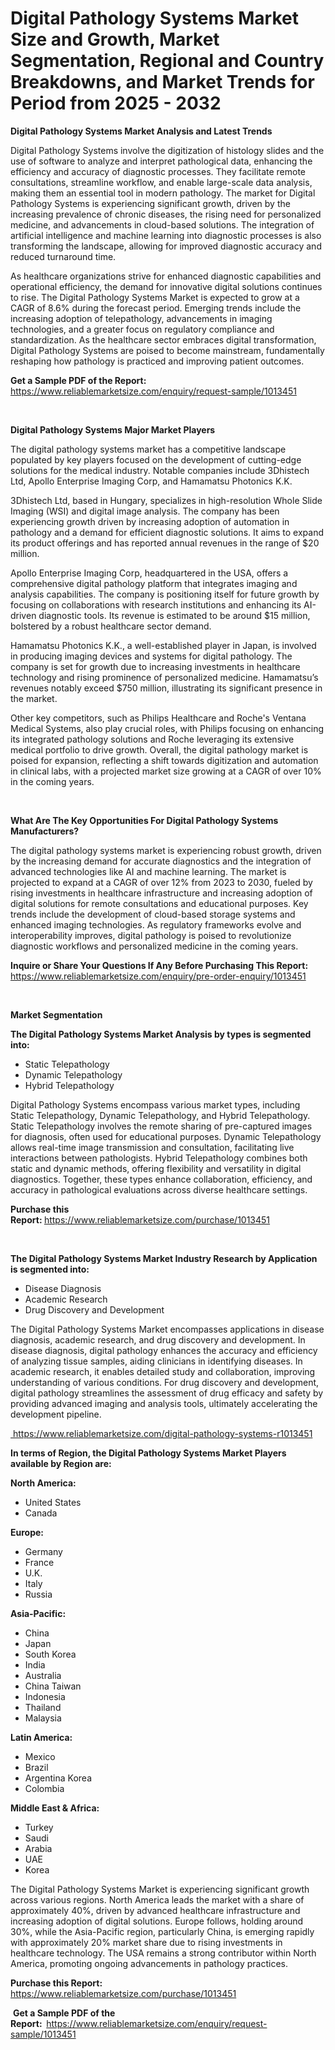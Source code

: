 <p><h1>Digital Pathology Systems Market Size and Growth, Market Segmentation, Regional and Country Breakdowns, and Market Trends for Period from 2025 -  2032</h1></p><p><strong>Digital Pathology Systems Market Analysis and Latest Trends</strong></p>
<p><p>Digital Pathology Systems involve the digitization of histology slides and the use of software to analyze and interpret pathological data, enhancing the efficiency and accuracy of diagnostic processes. They facilitate remote consultations, streamline workflow, and enable large-scale data analysis, making them an essential tool in modern pathology. The market for Digital Pathology Systems is experiencing significant growth, driven by the increasing prevalence of chronic diseases, the rising need for personalized medicine, and advancements in cloud-based solutions. The integration of artificial intelligence and machine learning into diagnostic processes is also transforming the landscape, allowing for improved diagnostic accuracy and reduced turnaround time.</p><p>As healthcare organizations strive for enhanced diagnostic capabilities and operational efficiency, the demand for innovative digital solutions continues to rise. The Digital Pathology Systems Market is expected to grow at a CAGR of 8.6% during the forecast period. Emerging trends include the increasing adoption of telepathology, advancements in imaging technologies, and a greater focus on regulatory compliance and standardization. As the healthcare sector embraces digital transformation, Digital Pathology Systems are poised to become mainstream, fundamentally reshaping how pathology is practiced and improving patient outcomes.</p></p>
<p><strong>Get a Sample PDF of the Report:&nbsp;</strong> <a href="https://www.reliablemarketsize.com/enquiry/request-sample/1013451?utm_campaign=2935&utm_medium=2&utm_source=Github&utm_content=ia&utm_term=17042025&utm_id=digital-pathology-systems">https://www.reliablemarketsize.com/enquiry/request-sample/1013451</a></p>
<p>&nbsp;</p>
<p><strong>Digital Pathology Systems Major Market Players</strong></p>
<p><p>The digital pathology systems market has a competitive landscape populated by key players focused on the development of cutting-edge solutions for the medical industry. Notable companies include 3Dhistech Ltd, Apollo Enterprise Imaging Corp, and Hamamatsu Photonics K.K.</p><p>3Dhistech Ltd, based in Hungary, specializes in high-resolution Whole Slide Imaging (WSI) and digital image analysis. The company has been experiencing growth driven by increasing adoption of automation in pathology and a demand for efficient diagnostic solutions. It aims to expand its product offerings and has reported annual revenues in the range of $20 million.</p><p>Apollo Enterprise Imaging Corp, headquartered in the USA, offers a comprehensive digital pathology platform that integrates imaging and analysis capabilities. The company is positioning itself for future growth by focusing on collaborations with research institutions and enhancing its AI-driven diagnostic tools. Its revenue is estimated to be around $15 million, bolstered by a robust healthcare sector demand.</p><p>Hamamatsu Photonics K.K., a well-established player in Japan, is involved in producing imaging devices and systems for digital pathology. The company is set for growth due to increasing investments in healthcare technology and rising prominence of personalized medicine. Hamamatsu’s revenues notably exceed $750 million, illustrating its significant presence in the market.</p><p>Other key competitors, such as Philips Healthcare and Roche's Ventana Medical Systems, also play crucial roles, with Philips focusing on enhancing its integrated pathology solutions and Roche leveraging its extensive medical portfolio to drive growth. Overall, the digital pathology market is poised for expansion, reflecting a shift towards digitization and automation in clinical labs, with a projected market size growing at a CAGR of over 10% in the coming years.</p></p>
<p>&nbsp;</p>
<p><strong>What Are The Key Opportunities For Digital Pathology Systems Manufacturers?</strong></p>
<p><p>The digital pathology systems market is experiencing robust growth, driven by the increasing demand for accurate diagnostics and the integration of advanced technologies like AI and machine learning. The market is projected to expand at a CAGR of over 12% from 2023 to 2030, fueled by rising investments in healthcare infrastructure and increasing adoption of digital solutions for remote consultations and educational purposes. Key trends include the development of cloud-based storage systems and enhanced imaging technologies. As regulatory frameworks evolve and interoperability improves, digital pathology is poised to revolutionize diagnostic workflows and personalized medicine in the coming years.</p></p>
<p><strong>Inquire or Share Your Questions If Any Before Purchasing This Report:</strong> <a href="https://www.reliablemarketsize.com/enquiry/pre-order-enquiry/1013451?utm_campaign=2935&utm_medium=2&utm_source=Github&utm_content=ia&utm_term=17042025&utm_id=digital-pathology-systems">https://www.reliablemarketsize.com/enquiry/pre-order-enquiry/1013451</a></p>
<p>&nbsp;</p>
<p><strong>Market Segmentation</strong></p>
<p><strong>The Digital Pathology Systems Market Analysis by types is segmented into:</strong></p>
<p><ul><li>Static Telepathology</li><li>Dynamic Telepathology</li><li>Hybrid Telepathology</li></ul></p>
<p><p>Digital Pathology Systems encompass various market types, including Static Telepathology, Dynamic Telepathology, and Hybrid Telepathology. Static Telepathology involves the remote sharing of pre-captured images for diagnosis, often used for educational purposes. Dynamic Telepathology allows real-time image transmission and consultation, facilitating live interactions between pathologists. Hybrid Telepathology combines both static and dynamic methods, offering flexibility and versatility in digital diagnostics. Together, these types enhance collaboration, efficiency, and accuracy in pathological evaluations across diverse healthcare settings.</p></p>
<p><strong>Purchase this Report:&nbsp;</strong><a href="https://www.reliablemarketsize.com/purchase/1013451?utm_campaign=2935&utm_medium=2&utm_source=Github&utm_content=ia&utm_term=17042025&utm_id=digital-pathology-systems">https://www.reliablemarketsize.com/purchase/1013451</a></p>
<p>&nbsp;</p>
<p><strong>The Digital Pathology Systems Market Industry Research by Application is segmented into:</strong></p>
<p><ul><li>Disease Diagnosis</li><li>Academic Research</li><li>Drug Discovery and Development</li></ul></p>
<p><p>The Digital Pathology Systems Market encompasses applications in disease diagnosis, academic research, and drug discovery and development. In disease diagnosis, digital pathology enhances the accuracy and efficiency of analyzing tissue samples, aiding clinicians in identifying diseases. In academic research, it enables detailed study and collaboration, improving understanding of various conditions. For drug discovery and development, digital pathology streamlines the assessment of drug efficacy and safety by providing advanced imaging and analysis tools, ultimately accelerating the development pipeline.</p></p>
<p><a href="https://www.reliablemarketsize.com/digital-pathology-systems-r1013451?utm_campaign=2935&utm_medium=2&utm_source=Github&utm_content=ia&utm_term=17042025&utm_id=digital-pathology-systems">&nbsp;https://www.reliablemarketsize.com/digital-pathology-systems-r1013451</a></p>
<p><strong>In terms of Region, the Digital Pathology Systems Market Players available by Region are:</strong></p>
<p>
    <p> <strong> North America: </strong>
        <ul>
            <li>United States</li>
            <li>Canada</li>
        </ul>
        </p> 
    <p> <strong> Europe: </strong>
        <ul>
            <li>Germany</li>
            <li>France</li>
            <li>U.K.</li>
            <li>Italy</li>
            <li>Russia</li>
        </ul>
        </p> 
    <p> <strong> Asia-Pacific: </strong>
        <ul>
            <li>China</li>
            <li>Japan</li>
            <li>South Korea</li>
            <li>India</li>
            <li>Australia</li>
            <li>China Taiwan</li>
            <li>Indonesia</li>
            <li>Thailand</li>
            <li>Malaysia</li>
        </ul>
        </p> 
    <p> <strong> Latin America: </strong>
        <ul>
            <li>Mexico</li>
            <li>Brazil</li>
            <li>Argentina Korea</li>
            <li>Colombia</li>
        </ul>
        </p> 
    <p> <strong> Middle East & Africa: </strong>
        <ul>
            <li>Turkey</li>
            <li>Saudi</li>
            <li>Arabia</li>
            <li>UAE</li>
            <li>Korea</li>
        </ul>
    </p>
    </p>
<p><p>The Digital Pathology Systems Market is experiencing significant growth across various regions. North America leads the market with a share of approximately 40%, driven by advanced healthcare infrastructure and increasing adoption of digital solutions. Europe follows, holding around 30%, while the Asia-Pacific region, particularly China, is emerging rapidly with approximately 20% market share due to rising investments in healthcare technology. The USA remains a strong contributor within North America, promoting ongoing advancements in pathology practices.</p></p>
<p><strong>Purchase this Report: </strong><a href="https://www.reliablemarketsize.com/purchase/1013451?utm_campaign=2935&utm_medium=2&utm_source=Github&utm_content=ia&utm_term=17042025&utm_id=digital-pathology-systems">https://www.reliablemarketsize.com/purchase/1013451</a></p>
<p>&nbsp;<strong>Get a Sample PDF of the Report:&nbsp;&nbsp;</strong><a href="https://www.reliablemarketsize.com/enquiry/request-sample/1013451?utm_campaign=2935&utm_medium=2&utm_source=Github&utm_content=ia&utm_term=17042025&utm_id=digital-pathology-systems">https://www.reliablemarketsize.com/enquiry/request-sample/1013451</a></p>
<p><strong></strong></p>
<p><p></p><p></p><p></p></p>
